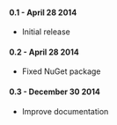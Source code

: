 #### 0.1 - April 28 2014
* Initial release

#### 0.2 - April 28 2014
* Fixed NuGet package

#### 0.3 - December 30 2014
* Improve documentation
